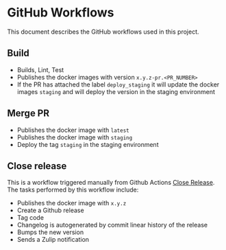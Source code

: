 # GitHub Workflows

This document describes the GitHub workflows used in this project.

## Build

- Builds, Lint, Test
- Publishes the docker images with version `x.y.z-pr.<PR_NUMBER>`
- If the PR has attached the label `deploy_staging` it will update the docker images `staging` and will deploy the version in the staging environment

## Merge PR

- Publishes the docker image with `latest`
- Publishes the docker image with `staging`
- Deploy the tag `staging` in the staging environment

## Close release

This is a workflow triggered manually from Github Actions [Close Release](https://github.com/hoprnet/RPCh/actions/workflows/release.yaml). The tasks performed by this workflow include:

-   Publishes the docker image with `x.y.z`
-   Create a Github release
-   Tag code
-   Changelog is autogenerated by commit linear history of the release
-   Bumps the new version
-   Sends a Zulip notification

